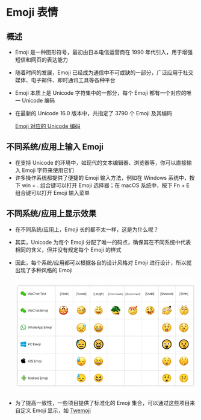 # Emoji 表情

## 概述

+ Emoji 是一种图形符号，最初由日本电信运营商在 1990 年代引入，用于增强短信和网页的表达能力
+ 随着时间的发展，Emoji 已经成为通信中不可或缺的一部分，广泛应用于社交媒体、电子邮件、即时通讯工具等各种平台

+ Emoji 本质上是 Unicode 字符集中的一部分，每个 Emoji 都有一个对应的唯一 Unicode 编码
+ 在最新的 Unicode 16.0 版本中，共指定了 3790 个 Emoji 及其编码

  [Emoji 对应的 Unicode 编码](https://unicode.org/emoji/charts/full-emoji-list.html)

## 不同系统/应用上输入 Emoji

+ 在支持 Unicode 的环境中，如现代的文本编辑器、浏览器等，你可以直接输入 Emoji 字符来使用它们
+ 许多操作系统都提供了便捷的 Emoji 输入方法，例如在 Windows 系统中，按下 win + . 组合键可以打开 Emoji 选择器；在 macOS 系统中，按下 Fn + E 组合键可以打开 Emoji 输入菜单

## 不同系统/应用上显示效果

+ 在不同系统/应用上，Emoji 长的都不太一样，这是为什么呢？
+ 其实，Unicode 为每个 Emoji 分配了唯一的码点，确保其在不同系统中代表相同的含义，但并没有规定每个 Emoji 的样式
+ 因此，每个系统/应用都可以根据各自的设计风格对 Emoji 进行设计，所以就出现了多种风格的 Emoji

  ![alt text](images/不同系统或应用的不同表现.png)

+ 为了提高一致性，一些项目提供了标准化的 Emoji 集合，可以通过这些项目来自定义 Emoji 显示，如 [Twemoji](https://github.com/googlefonts/noto-emoji)
